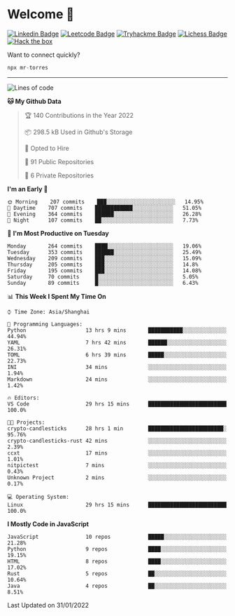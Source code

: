 # Welcome 👋

[![Linkedin Badge](https://img.shields.io/badge/-PedroTorres-blue?style=flat-square&logo=Linkedin&logoColor=white&link=https://www.linkedin.com/in/PedroTorres/)](https://www.linkedin.com/in/pedro-torres-cruz/)
[![Leetcode Badge](https://img.shields.io/badge/profile-leetcode-green)](https://leetcode.com/corfucinas/)
[![Tryhackme Badge](https://img.shields.io/badge/profile-tryhackme-blue)](https://tryhackme.com/p/Corfucinas/)
[![Lichess Badge](https://img.shields.io/badge/challenge_me-lichess-yellow)](https://lichess.org/@/Corfucinas)
[![Hack the box](https://img.shields.io/badge/hack_the_box-profile-red)](https://www.hackthebox.eu/profile/375826)

Want to connect quickly?

```javascript
npx mr-torres
```

---

<!--START_SECTION:waka-->
![Lines of code](https://img.shields.io/badge/From%20Hello%20World%20I%27ve%20Written-1.6%20million%20lines%20of%20code-blue)

**🐱 My Github Data** 

> 🏆 140 Contributions in the Year 2022
 > 
> 📦 298.5 kB Used in Github's Storage 
 > 
> 💼 Opted to Hire
 > 
> 📜 91 Public Repositories 
 > 
> 🔑 6 Private Repositories  
 > 
**I'm an Early 🐤** 

```text
🌞 Morning    207 commits    ███░░░░░░░░░░░░░░░░░░░░░░   14.95% 
🌆 Daytime    707 commits    ████████████░░░░░░░░░░░░░   51.05% 
🌃 Evening    364 commits    ██████░░░░░░░░░░░░░░░░░░░   26.28% 
🌙 Night      107 commits    ██░░░░░░░░░░░░░░░░░░░░░░░   7.73%

```
📅 **I'm Most Productive on Tuesday** 

```text
Monday       264 commits    ████░░░░░░░░░░░░░░░░░░░░░   19.06% 
Tuesday      353 commits    ██████░░░░░░░░░░░░░░░░░░░   25.49% 
Wednesday    209 commits    ███░░░░░░░░░░░░░░░░░░░░░░   15.09% 
Thursday     205 commits    ███░░░░░░░░░░░░░░░░░░░░░░   14.8% 
Friday       195 commits    ███░░░░░░░░░░░░░░░░░░░░░░   14.08% 
Saturday     70 commits     █░░░░░░░░░░░░░░░░░░░░░░░░   5.05% 
Sunday       89 commits     █░░░░░░░░░░░░░░░░░░░░░░░░   6.43%

```


📊 **This Week I Spent My Time On** 

```text
⌚︎ Time Zone: Asia/Shanghai

💬 Programming Languages: 
Python                   13 hrs 9 mins       ███████████░░░░░░░░░░░░░░   44.94% 
YAML                     7 hrs 42 mins       ██████░░░░░░░░░░░░░░░░░░░   26.31% 
TOML                     6 hrs 39 mins       █████░░░░░░░░░░░░░░░░░░░░   22.73% 
INI                      34 mins             ░░░░░░░░░░░░░░░░░░░░░░░░░   1.94% 
Markdown                 24 mins             ░░░░░░░░░░░░░░░░░░░░░░░░░   1.42%

🔥 Editors: 
VS Code                  29 hrs 15 mins      █████████████████████████   100.0%

🐱‍💻 Projects: 
crypto-candlesticks      28 hrs 1 min        ████████████████████████░   95.76% 
crypto-candlesticks-rust 42 mins             ░░░░░░░░░░░░░░░░░░░░░░░░░   2.39% 
ccxt                     17 mins             ░░░░░░░░░░░░░░░░░░░░░░░░░   1.01% 
nitpictest               7 mins              ░░░░░░░░░░░░░░░░░░░░░░░░░   0.43% 
Unknown Project          2 mins              ░░░░░░░░░░░░░░░░░░░░░░░░░   0.17%

💻 Operating System: 
Linux                    29 hrs 15 mins      █████████████████████████   100.0%

```

**I Mostly Code in JavaScript** 

```text
JavaScript               10 repos            █████░░░░░░░░░░░░░░░░░░░░   21.28% 
Python                   9 repos             ████░░░░░░░░░░░░░░░░░░░░░   19.15% 
HTML                     8 repos             ████░░░░░░░░░░░░░░░░░░░░░   17.02% 
Rust                     5 repos             ██░░░░░░░░░░░░░░░░░░░░░░░   10.64% 
Java                     4 repos             ██░░░░░░░░░░░░░░░░░░░░░░░   8.51%

```



 Last Updated on 31/01/2022
<!--END_SECTION:waka-->

